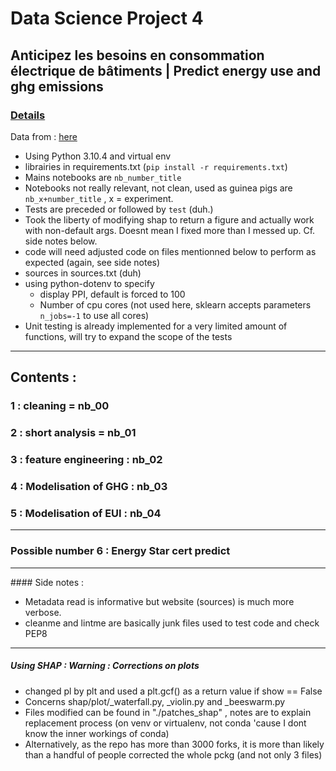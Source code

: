 # Data Science Project 4

## Anticipez les besoins en consommation électrique de bâtiments | Predict energy use and ghg emissions
### [Details](https://openclassrooms.com/fr/paths/164/projects/629/assignment)

Data from : [here](https://www.kaggle.com/datasets/city-of-seattle/sea-building-energy-benchmarking)

- Using Python 3.10.4 and virtual env
- librairies in requirements.txt (`pip install -r requirements.txt`)
- Mains notebooks are `nb_number_title`
- Notebooks not really relevant, not clean, used as guinea pigs are `nb_x+number_title` , x = experiment.
- Tests are preceded or followed by `test` (duh.)
- Took the liberty of modifying shap to return a figure and actually work with non-default args. Doesnt mean I fixed more than I messed up. Cf. side notes below.
- code will need adjusted code on files mentionned below to perform as expected (again, see side notes)
- sources in sources.txt (duh)
- using python-dotenv to specify
	- display PPI, default is forced to 100
	- Number of cpu cores (not used here, sklearn accepts parameters `n_jobs=-1` to use all cores)
- Unit testing is already implemented for a very limited amount of functions,  will try to expand the scope of the tests

<hr>

## Contents :

### 1 : cleaning = nb_00
### 2 : short analysis = nb_01
### 3 : feature engineering : nb_02
### 4 : Modelisation of GHG : nb_03
### 5 : Modelisation of EUI : nb_04

<hr>

### Possible number 6 : Energy Star cert predict

<hr>
#### Side notes :

- Metadata read is informative but website (sources) is much more verbose.
- cleanme and lintme are basically junk files used to test code and check PEP8

<hr>


##### Using SHAP : Warning : Corrections on plots 

- changed pl by plt and used a plt.gcf() as a return value if show == False
- Concerns shap/plot/_waterfall.py, _violin.py and _beeswarm.py
- Files modified can be found in "./patches_shap" , notes are to explain replacement process (on venv or virtualenv, not conda 'cause I dont know the inner workings of conda)
- Alternatively, as the repo has more than 3000 forks, it is more than likely than a handful of people corrected the whole pckg (and not only 3 files)
